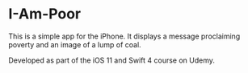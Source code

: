# I-Am-Poor
This is a simple app for the iPhone.
It displays a message proclaiming poverty and an image of a lump of coal.

Developed as part of the iOS 11 and Swift 4 course on Udemy.
